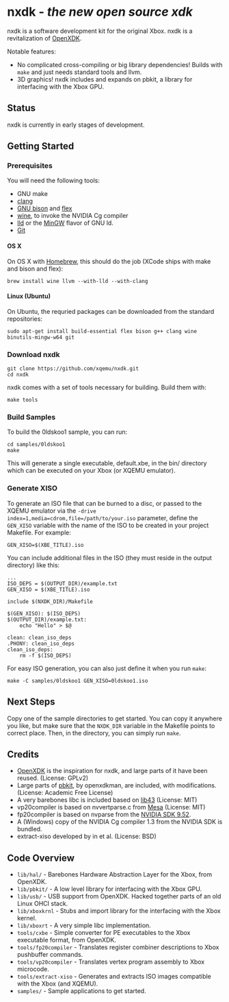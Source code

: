 nxdk - *the new open source xdk*
================================
nxdk is a software development kit for the original Xbox. nxdk is a revitalization of [OpenXDK](http://openxdk.maturion.de/).

Notable features:
- No complicated cross-compiling or big library dependencies! Builds with `make` and just needs standard tools and llvm.
- 3D graphics! nxdk includes and expands on pbkit, a library for interfacing with the Xbox GPU.

Status
------
nxdk is currently in early stages of development.

Getting Started
---------------
### Prerequisites
You will need the following tools:
- GNU make
- [clang](http://clang.llvm.org/)
- [GNU bison](https://www.gnu.org/software/bison/) and [flex](http://flex.sourceforge.net/)
- [wine](https://www.winehq.org/), to invoke the NVIDIA Cg compiler
- [lld](http://lld.llvm.org/) or the [MinGW](http://www.mingw.org/) flavor of GNU ld.
- [Git](http://git-scm.com/)

#### OS X
On OS X with [Homebrew](http://brew.sh/), this should do the job (XCode ships with make and bison and flex):

    brew install wine llvm --with-lld --with-clang

#### Linux (Ubuntu)
On Ubuntu, the requried packages can be downloaded from the standard repositories:

    sudo apt-get install build-essential flex bison g++ clang wine binutils-mingw-w64 git

### Download nxdk
    git clone https://github.com/xqemu/nxdk.git
    cd nxdk

nxdk comes with a set of tools necessary for building. Build them with:

    make tools

### Build Samples
To build the 0ldskoo1 sample, you can run:

    cd samples/0ldskoo1
    make

This will generate a single executable, default.xbe, in the bin/ directory which
can be executed on your Xbox (or XQEMU emulator).

### Generate XISO
To generate an ISO file that can be burned to a disc, or passed to the XQEMU
emulator via the `-drive index=1,media=cdrom,file=/path/to/your.iso` parameter,
define the `GEN_XISO` variable with the name of the ISO to be created in your
project Makefile. For example:

    GEN_XISO=$(XBE_TITLE).iso

You can include additional files in the ISO (they must reside in the output
 directory) like this:

    ...
    ISO_DEPS = $(OUTPUT_DIR)/example.txt
    GEN_XISO = $(XBE_TITLE).iso

    include $(NXDK_DIR)/Makefile

    $(GEN_XISO): $(ISO_DEPS)
    $(OUTPUT_DIR)/example.txt:
        echo "Hello" > $@

    clean: clean_iso_deps
    .PHONY: clean_iso_deps
    clean_iso_deps:
        rm -f $(ISO_DEPS)

For easy ISO generation, you can also just define it when you run `make`:

    make -C samples/0ldskoo1 GEN_XISO=0ldskoo1.iso

Next Steps
----------
Copy one of the sample directories to get started. You can copy it anywhere you
like, but make sure that the `NXDK_DIR` variable in the Makefile points to
correct place. Then, in the directory, you can simply run `make`.

Credits
-------
- [OpenXDK](http://openxdk.maturion.de/) is the inspiration for nxdk, and large parts of it have been reused. (License: GPLv2)
- Large parts of [pbkit](http://forums.xbox-scene.com/index.php?/topic/573524-pbkit), by openxdkman, are included, with modifications. (License: Academic Free License)
- A very barebones libc is included based on [lib43](https://github.com/lunixbochs/lib43) (License: MIT)
- vp20compiler is based on nvvertparse.c from [Mesa](http://www.mesa3d.org/) (License: MIT)
- fp20compiler is based on nvparse from the [NVIDIA SDK 9.52](https://www.nvidia.com/object/sdk-9.html).
- A (Windows) copy of the NVIDIA Cg compiler 1.3 from the NVIDIA SDK is bundled.
- extract-xiso developed by in et al. (License: BSD)

Code Overview
-------------
* `lib/hal/` - Barebones Hardware Abstraction Layer for the Xbox, from OpenXDK.
* `lib/pbkit/` - A low level library for interfacing with the Xbox GPU.
* `lib/usb/` - USB support from OpenXDK. Hacked together parts of an old Linux OHCI stack.
* `lib/xboxkrnl` - Stubs and import library for the interfacing with the Xbox kernel.
* `lib/xboxrt` - A very simple libc implementation.
* `tools/cxbe` - Simple converter for PE executables to the Xbox executable format, from OpenXDK.
* `tools/fp20compiler` - Translates register combiner descriptions to Xbox pushbuffer commands.
* `tools/vp20compiler` - Translates vertex program assembly to Xbox microcode.
* `tools/extract-xiso` - Generates and extracts ISO images compatible with the Xbox (and XQEMU).
* `samples/` - Sample applications to get started.

